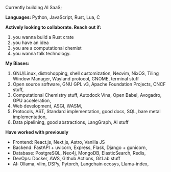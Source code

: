 Currently building AI SaaS;

**Languages:** Python, JavaScript, Rust, Lua, C

**Actively looking to collaborate. Reach out if:**
1. you wanna build a Rust crate
2. you have an idea
3. you are a computational chemist
4. you wanna talk technology.

**My Biases:**
1. GNU/Linux, distrohopping, shell customization, Neovim, NixOS, Tiling Window Manager, Wayland protocol, GNOME, terminal stuff
2. Open source software, GNU GPL v3, Apache Foundation Projects, CNCF stuff, 
3. Computational Chemistry stuff, Autodock Vina, Open Babel, Avogadro, GPU acceleration, 
4. Web development, ASGI, WASM, 
5. Protocols, AST, Standard implementation, good docs, SQL, bare metal implementation,
6. Data pipelining, good abstractions, LangGraph, AI stuff

**Have worked with previously**
- Frontend: React.js, Next.js, Astro, Vanilla JS
- Backend: FastAPI + uvicorn, Express, Flask, Django + gunicorn, 
- Database: PostgreSQL, Neo4j, MongoDB, ElasticSearch, Redis,
- DevOps: Docker, AWS, Github Actions, GitLab stuff
- AI: Ollama, vllm, DSPy, Pytorch, Langchain ecosys, Llama-index,
